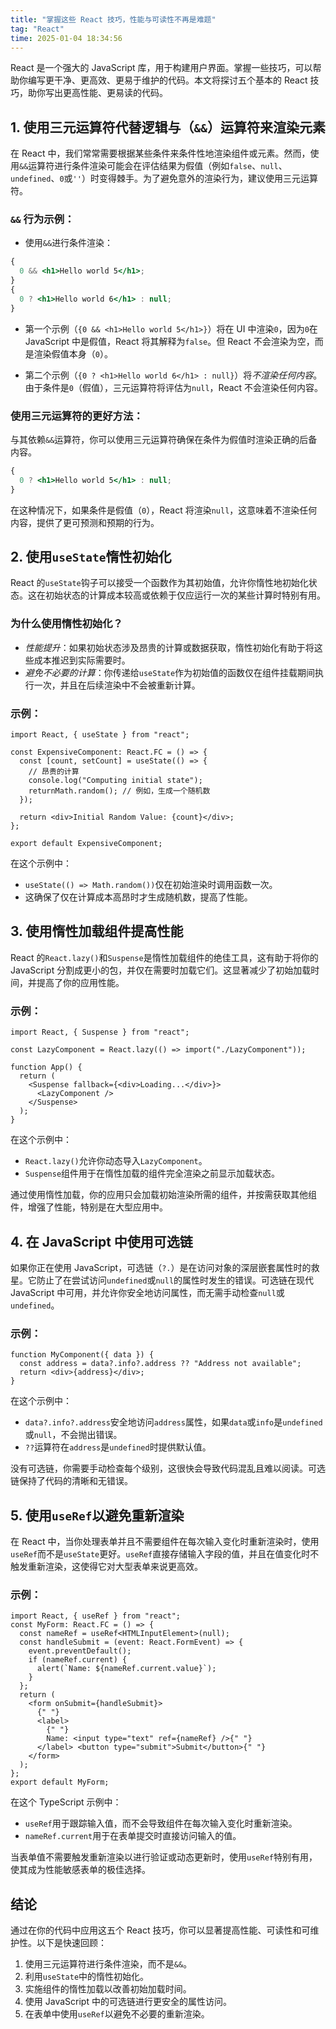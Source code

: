 ```yaml
---
title: "掌握这些 React 技巧，性能与可读性不再是难题"
tag: "React"
time: 2025-01-04 18:34:56
---
```


React 是一个强大的 JavaScript 库，用于构建用户界面。掌握一些技巧，可以帮助你编写更干净、更高效、更易于维护的代码。本文将探讨五个基本的 React 技巧，助你写出更高性能、更易读的代码。

## 1\. 使用三元运算符代替逻辑与（`&&`）运算符来渲染元素

在 React 中，我们常常需要根据某些条件来条件性地渲染组件或元素。然而，使用`&&`运算符进行条件渲染可能会在评估结果为假值（例如`false`、`null`、`undefined`、`0`或`''`）时变得棘手。为了避免意外的渲染行为，建议使用三元运算符。

### `&&` 行为示例：

- 使用`&&`进行条件渲染：

```jsx
{
  0 && <h1>Hello world 5</h1>;
}
{
  0 ? <h1>Hello world 6</h1> : null;
}
```

- 第一个示例（`{0 && <h1>Hello world 5</h1>}`）将在 UI 中渲染`0`，因为`0`在 JavaScript 中是假值，React 将其解释为`false`。但 React 不会渲染为空，而是渲染假值本身（`0`）。

- 第二个示例（`{0 ? <h1>Hello world 6</h1> : null}`）将*不渲染任何内容*。由于条件是`0`（假值），三元运算符将评估为`null`，React 不会渲染任何内容。

### 使用三元运算符的更好方法：

与其依赖`&&`运算符，你可以使用三元运算符确保在条件为假值时渲染正确的后备内容。

```jsx
{
  0 ? <h1>Hello world 5</h1> : null;
}
```

在这种情况下，如果条件是假值（`0`），React 将渲染`null`，这意味着不渲染任何内容，提供了更可预测和预期的行为。

## 2\. 使用`useState`惰性初始化

React 的`useState`钩子可以接受一个函数作为其初始值，允许你惰性地初始化状态。这在初始状态的计算成本较高或依赖于仅应运行一次的某些计算时特别有用。

### 为什么使用惰性初始化？

- _性能提升_：如果初始状态涉及昂贵的计算或数据获取，惰性初始化有助于将这些成本推迟到实际需要时。
- _避免不必要的计算_：你传递给`useState`作为初始值的函数仅在组件挂载期间执行一次，并且在后续渲染中不会被重新计算。

### 示例：

```tsx
import React, { useState } from "react";

const ExpensiveComponent: React.FC = () => {
  const [count, setCount] = useState(() => {
    // 昂贵的计算
    console.log("Computing initial state");
    returnMath.random(); // 例如，生成一个随机数
  });

  return <div>Initial Random Value: {count}</div>;
};

export default ExpensiveComponent;
```

在这个示例中：

- `useState(() => Math.random())`仅在初始渲染时调用函数一次。
- 这确保了仅在计算成本高昂时才生成随机数，提高了性能。

## 3\. 使用惰性加载组件提高性能

React 的`React.lazy()`和`Suspense`是惰性加载组件的绝佳工具，这有助于将你的 JavaScript 分割成更小的包，并仅在需要时加载它们。这显著减少了初始加载时间，并提高了你的应用性能。

### 示例：

```tsx
import React, { Suspense } from "react";

const LazyComponent = React.lazy(() => import("./LazyComponent"));

function App() {
  return (
    <Suspense fallback={<div>Loading...</div>}>
      <LazyComponent />
    </Suspense>
  );
}
```

在这个示例中：

- `React.lazy()`允许你动态导入`LazyComponent`。
- `Suspense`组件用于在惰性加载的组件完全渲染之前显示加载状态。

通过使用惰性加载，你的应用只会加载初始渲染所需的组件，并按需获取其他组件，增强了性能，特别是在大型应用中。

## 4\. 在 JavaScript 中使用可选链

如果你正在使用 JavaScript，可选链（`?.`）是在访问对象的深层嵌套属性时的救星。它防止了在尝试访问`undefined`或`null`的属性时发生的错误。可选链在现代 JavaScript 中可用，并允许你安全地访问属性，而无需手动检查`null`或`undefined`。

### 示例：

```tsx
function MyComponent({ data }) {
  const address = data?.info?.address ?? "Address not available";
  return <div>{address}</div>;
}
```

在这个示例中：

- `data?.info?.address`安全地访问`address`属性，如果`data`或`info`是`undefined`或`null`，不会抛出错误。
- `??`运算符在`address`是`undefined`时提供默认值。

没有可选链，你需要手动检查每个级别，这很快会导致代码混乱且难以阅读。可选链保持了代码的清晰和无错误。

## 5\. 使用`useRef`以避免重新渲染

在 React 中，当你处理表单并且不需要组件在每次输入变化时重新渲染时，使用`useRef`而不是`useState`更好。`useRef`直接存储输入字段的值，并且在值变化时不触发重新渲染，这使得它对大型表单来说更高效。

### 示例：

```tsx
import React, { useRef } from "react";
const MyForm: React.FC = () => {
  const nameRef = useRef<HTMLInputElement>(null);
  const handleSubmit = (event: React.FormEvent) => {
    event.preventDefault();
    if (nameRef.current) {
      alert(`Name: ${nameRef.current.value}`);
    }
  };
  return (
    <form onSubmit={handleSubmit}>
      {" "}
      <label>
        {" "}
        Name: <input type="text" ref={nameRef} />{" "}
      </label> <button type="submit">Submit</button>{" "}
    </form>
  );
};
export default MyForm;
```

在这个 TypeScript 示例中：

- `useRef`用于跟踪输入值，而不会导致组件在每次输入变化时重新渲染。
- `nameRef.current`用于在表单提交时直接访问输入的值。

当表单值不需要触发重新渲染以进行验证或动态更新时，使用`useRef`特别有用，使其成为性能敏感表单的极佳选择。

## 结论

通过在你的代码中应用这五个 React 技巧，你可以显著提高性能、可读性和可维护性。以下是快速回顾：

1. 使用三元运算符进行条件渲染，而不是`&&`。
2. 利用`useState`中的惰性初始化。
3. 实施组件的惰性加载以改善初始加载时间。
4. 使用 JavaScript 中的可选链进行更安全的属性访问。
5. 在表单中使用`useRef`以避免不必要的重新渲染。
